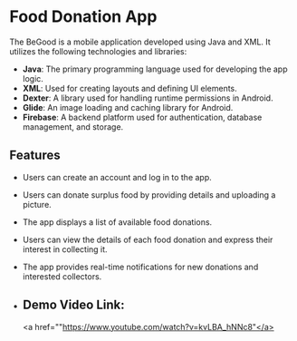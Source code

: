 # Food Donation App

The BeGood is a mobile application developed using Java and XML. It utilizes the following technologies and libraries:

- **Java**: The primary programming language used for developing the app logic.
- **XML**: Used for creating layouts and defining UI elements.
- **Dexter**: A library used for handling runtime permissions in Android.
- **Glide**: An image loading and caching library for Android.
- **Firebase**: A backend platform used for authentication, database management, and storage.

## Features

- Users can create an account and log in to the app.
- Users can donate surplus food by providing details and uploading a picture.
- The app displays a list of available food donations.
- Users can view the details of each food donation and express their interest in collecting it.
- The app provides real-time notifications for new donations and interested collectors.

- ## Demo Video Link:
  <a href=""https://www.youtube.com/watch?v=kvLBA_hNNc8"</a>
